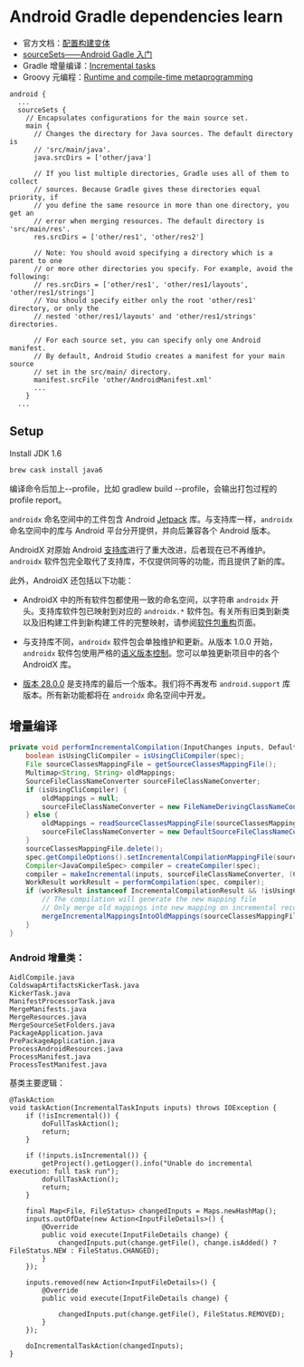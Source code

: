 # Android Gradle dependencies learn

 - 官方文档：[配置构建变体](https://developer.android.com/studio/build/build-variants?hl=zh-cn)
 - [sourceSets——Android Gadle 入门](https://juejin.im/post/6844904003478765575)
 - Gradle 增量编译：[Incremental tasks](https://docs.gradle.org/current/userguide/custom_tasks.html#incremental_tasks)
 - Groovy 元编程：[Runtime and compile-time metaprogramming](http://groovy-lang.org/metaprogramming.html#_methodmissing)


```
android {
  ...
  sourceSets {
    // Encapsulates configurations for the main source set.
    main {
      // Changes the directory for Java sources. The default directory is
      // 'src/main/java'.
      java.srcDirs = ['other/java']

      // If you list multiple directories, Gradle uses all of them to collect
      // sources. Because Gradle gives these directories equal priority, if
      // you define the same resource in more than one directory, you get an
      // error when merging resources. The default directory is 'src/main/res'.
      res.srcDirs = ['other/res1', 'other/res2']

      // Note: You should avoid specifying a directory which is a parent to one
      // or more other directories you specify. For example, avoid the following:
      // res.srcDirs = ['other/res1', 'other/res1/layouts', 'other/res1/strings']
      // You should specify either only the root 'other/res1' directory, or only the
      // nested 'other/res1/layouts' and 'other/res1/strings' directories.

      // For each source set, you can specify only one Android manifest.
      // By default, Android Studio creates a manifest for your main source
      // set in the src/main/ directory.
      manifest.srcFile 'other/AndroidManifest.xml'
      ...
    }
  ...
```

## Setup

Install JDK 1.6

```bash
brew cask install java6
```

编译命令后加上--profile，比如 gradlew build --profile，会输出打包过程的profile report。


`androidx` 命名空间中的工件包含 Android [Jetpack](https://developer.android.com/jetpack?hl=zh-cn) 库。与支持库一样，`androidx` 命名空间中的库与 Android 平台分开提供，并向后兼容各个 Android 版本。

AndroidX 对原始 Android [支持库](https://developer.android.com/topic/libraries/support-library?hl=zh-cn)进行了重大改进，后者现在已不再维护。`androidx` 软件包完全取代了支持库，不仅提供同等的功能，而且提供了新的库。

此外，AndroidX 还包括以下功能：

*   AndroidX 中的所有软件包都使用一致的命名空间，以字符串 `androidx` 开头。支持库软件包已映射到对应的 `androidx.*` 软件包。有关所有旧类到新类以及旧构建工件到新构建工件的完整映射，请参阅[软件包重构](https://developer.android.com/jetpack/androidx/refactor?hl=zh-cn)页面。

*   与支持库不同，`androidx` 软件包会单独维护和更新。从版本 1.0.0 开始，`androidx` 软件包使用严格的[语义版本控制](https://semver.org/)。您可以单独更新项目中的各个 AndroidX 库。

*   [版本 28.0.0](https://developer.android.com/topic/libraries/support-library/revisions?hl=zh-cn#28-0-0) 是支持库的最后一个版本。我们将不再发布 `android.support` 库版本。所有新功能都将在 `androidx` 命名空间中开发。

## 增量编译

```java
private void performIncrementalCompilation(InputChanges inputs, DefaultJavaCompileSpec spec) {
    boolean isUsingCliCompiler = isUsingCliCompiler(spec);
    File sourceClassesMappingFile = getSourceClassesMappingFile();
    Multimap<String, String> oldMappings;
    SourceFileClassNameConverter sourceFileClassNameConverter;
    if (isUsingCliCompiler) {
        oldMappings = null;
        sourceFileClassNameConverter = new FileNameDerivingClassNameConverter();
    } else {
        oldMappings = readSourceClassesMappingFile(sourceClassesMappingFile);
        sourceFileClassNameConverter = new DefaultSourceFileClassNameConverter(oldMappings);
    }
    sourceClassesMappingFile.delete();
    spec.getCompileOptions().setIncrementalCompilationMappingFile(sourceClassesMappingFile);
    Compiler<JavaCompileSpec> compiler = createCompiler(spec);
    compiler = makeIncremental(inputs, sourceFileClassNameConverter, (CleaningJavaCompiler<JavaCompileSpec>) compiler, getStableSources().getAsFileTree());
    WorkResult workResult = performCompilation(spec, compiler);
    if (workResult instanceof IncrementalCompilationResult && !isUsingCliCompiler) {
        // The compilation will generate the new mapping file
        // Only merge old mappings into new mapping on incremental recompilation
        mergeIncrementalMappingsIntoOldMappings(sourceClassesMappingFile, getStableSources(), inputs, oldMappings);
    }
}
```

### Android 增量类：

```
AidlCompile.java
ColdswapArtifactsKickerTask.java
KickerTask.java
ManifestProcessorTask.java
MergeManifests.java
MergeResources.java
MergeSourceSetFolders.java
PackageApplication.java
PrePackageApplication.java
ProcessAndroidResources.java
ProcessManifest.java
ProcessTestManifest.java
```

基类主要逻辑：

```
@TaskAction
void taskAction(IncrementalTaskInputs inputs) throws IOException {
    if (!isIncremental()) {
        doFullTaskAction();
        return;
    }

    if (!inputs.isIncremental()) {
        getProject().getLogger().info("Unable do incremental execution: full task run");
        doFullTaskAction();
        return;
    }

    final Map<File, FileStatus> changedInputs = Maps.newHashMap();
    inputs.outOfDate(new Action<InputFileDetails>() {
        @Override
        public void execute(InputFileDetails change) {
            changedInputs.put(change.getFile(), change.isAdded() ? FileStatus.NEW : FileStatus.CHANGED);
        }
    });

    inputs.removed(new Action<InputFileDetails>() {
        @Override
        public void execute(InputFileDetails change) {

            changedInputs.put(change.getFile(), FileStatus.REMOVED);
        }
    });

    doIncrementalTaskAction(changedInputs);
}
```
